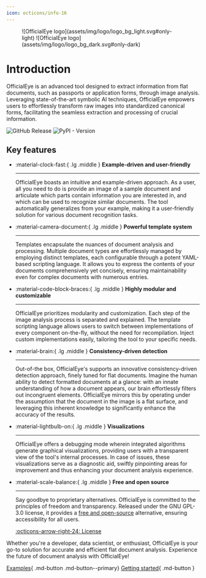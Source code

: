 ```yaml
---
icon: octicons/info-16
---
```


<figure markdown>
![OfficialEye logo](assets/img/logo/logo_bg_light.svg#only-light)
![OfficialEye logo](assets/img/logo/logo_bg_dark.svg#only-dark)
</figure>

# Introduction

OfficialEye is an advanced tool designed to extract information from flat documents, such as passports or application forms, through image analysis. Leveraging state-of-the-art symbolic AI techniques, OfficialEye empowers users to effortlessly transform raw images into standardized canonical forms, facilitating the seamless extraction and processing of crucial information.

![GitHub Release](https://img.shields.io/github/v/release/ZeroBone/OfficialEye?label=latest%20release)
![PyPI - Version](https://img.shields.io/pypi/v/officialeye)


## Key features

<div class="grid cards" markdown>

-   :material-clock-fast:{ .lg .middle } __Example-driven and user-friendly__

    ---

    OfficialEye boasts an intuitive and example-driven approach. As a user, all you need to do is provide an image of a sample document and articulate which parts contain information you are interested in, and which can be used to recognize similar documents. The tool automatically generalizes from your example, making it a user-friendly solution for various document recognition tasks.

-   :material-camera-document:{ .lg .middle } __Powerful template system__

    ---

    Templates encapsulate the nuances of document analysis and processing. Multiple document types are effortlessly managed by employing distinct templates, each configurable through a potent YAML-based scripting language. It allows you to express the contents of your documents comprehensively yet concisely, ensuring maintainability even for complex documents with numerous entries.

-   :material-code-block-braces:{ .lg .middle } __Highly modular and customizable__

    ---

    OfficialEye prioritizes modularity and customization. Each step of the image analysis process is separated and explained. The template scripting language allows users to switch between implementations of every component on-the-fly, without the need for recompilation. Inject custom implementations easily, tailoring the tool to your specific needs.

-   :material-brain:{ .lg .middle } __Consistency-driven detection__

    ---
    
    Out-of-the box, OfficialEye's supports an innovative consistency-driven detection approach, finely tuned for flat documents. Imagine the human ability to detect formatted documents at a glance: with an innate understanding of how a document appears, our brain effortlessly filters out incongruent elements. OfficialEye mirrors this by operating under the assumption that the document in the image is a flat surface, and leveraging this inherent knowledge to significantly enhance the accuracy of the results.

-   :material-lightbulb-on:{ .lg .middle } __Visualizations__

    ---

    OfficialEye offers a debugging mode wherein integrated algorithms generate graphical visualizations, providing users with a transparent view of the tool's internal processes. In case of issues, these visualizations serve as a diagnostic aid, swiftly pinpointing areas for improvement and thus enhancing your document analysis experience.

- :material-scale-balance:{ .lg .middle } __Free and open source__

    ---

    Say goodbye to proprietary alternatives. OfficialEye is committed to the principles of freedom and transparency. Released under the GNU GPL-3.0 license, it provides a [free and open-source](https://en.wikipedia.org/wiki/Free_and_open-source_software) alternative, ensuring accessibility for all users.

    [:octicons-arrow-right-24: License](usage/other/license.md)

</div>

Whether you're a developer, data scientist, or enthusiast, OfficialEye is your go-to solution for accurate and efficient flat document analysis. Experience the future of document analysis with OfficialEye!

[Examples](usage/examples.md){ .md-button .md-button--primary} [Getting started](usage/getting-started/index.md){ .md-button }
